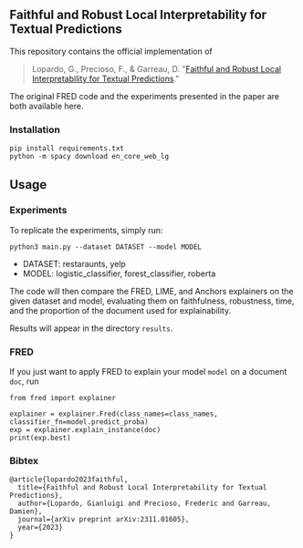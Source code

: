 ## Faithful and Robust Local Interpretability for Textual Predictions
This repository contains the official implementation of 
> Lopardo, G., Precioso, F., & Garreau, D. "[Faithful and Robust Local Interpretability for Textual Predictions](https://arxiv.org/abs/2311.01605)." 

The original FRED code and the experiments presented in the paper are both available here. 

### Installation

```
pip install requirements.txt
python -m spacy download en_core_web_lg
```


## Usage
### Experiments

To replicate the experiments, simply run: 

```python3 main.py --dataset DATASET --model MODEL```

* DATASET: restaraunts, yelp 
* MODEL: logistic_classifier, forest_classifier, roberta

The code will then compare the FRED, LIME, and Anchors explainers on the given dataset and model, evaluating them on faithfulness, robustness, time, and the proportion of the document used for explainability. 

Results will appear in the directory ```results```. 



### FRED
If you just want to apply FRED to explain your model ```model``` on a document ```doc```, run 

```
from fred import explainer

explainer = explainer.Fred(class_names=class_names, classifier_fn=model.predict_proba)
exp = explainer.explain_instance(doc)
print(exp.best)
```


### Bibtex
```
@article{lopardo2023faithful,
  title={Faithful and Robust Local Interpretability for Textual Predictions},
  author={Lopardo, Gianluigi and Precioso, Frederic and Garreau, Damien},
  journal={arXiv preprint arXiv:2311.01605},
  year={2023}
}
```
